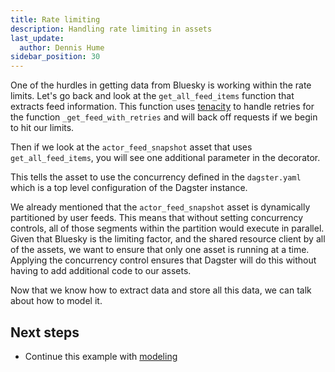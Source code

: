 ```yaml
---
title: Rate limiting
description: Handling rate limiting in assets
last_update:
  author: Dennis Hume
sidebar_position: 30
---
```


One of the hurdles in getting data from Bluesky is working within the rate limits. Let's go back and look at the `get_all_feed_items` function that extracts feed information. This function uses [tenacity](https://tenacity.readthedocs.io/en/latest) to handle retries for the function `_get_feed_with_retries` and will back off requests if we begin to hit our limits.

<CodeExample
  path="docs_projects/project_atproto_dashboard/src/project_atproto_dashboard/defs/atproto.py"
  language="python"
  startAfter="start_all_feed_items"
  endBefore="end_all_feed_items"
  title="src/project_atproto_dashboard/defs/atproto.py"
/>

Then if we look at the `actor_feed_snapshot` asset that uses `get_all_feed_items`, you will see one additional parameter in the decorator.

<CodeExample
  path="docs_projects/project_atproto_dashboard/src/project_atproto_dashboard/defs/ingestion.py"
  language="python"
  startAfter="start_concurrency"
  endBefore="end_concurrency"
  title="src/project_atproto_dashboard/defs/ingestion.py"
/>

This tells the asset to use the concurrency defined in the `dagster.yaml` which is a top level configuration of the Dagster instance.

<CodeExample
  path="docs_projects/project_atproto_dashboard/dagster.yaml"
  language="yaml"
  startAfter="start_concurrency"
  endBefore="end_concurrency"
  title="dagster.yaml"
/>

We already mentioned that the `actor_feed_snapshot` asset is dynamically partitioned by user feeds. This means that without setting concurrency controls, all of those segments within the partition would execute in parallel. Given that Bluesky is the limiting factor, and the shared resource client by all of the assets, we want to ensure that only one asset is running at a time. Applying the concurrency control ensures that Dagster will do this without having to add additional code to our assets.

Now that we know how to extract data and store all this data, we can talk about how to model it.

## Next steps

- Continue this example with [modeling](/examples/full-pipelines/bluesky/modeling)
